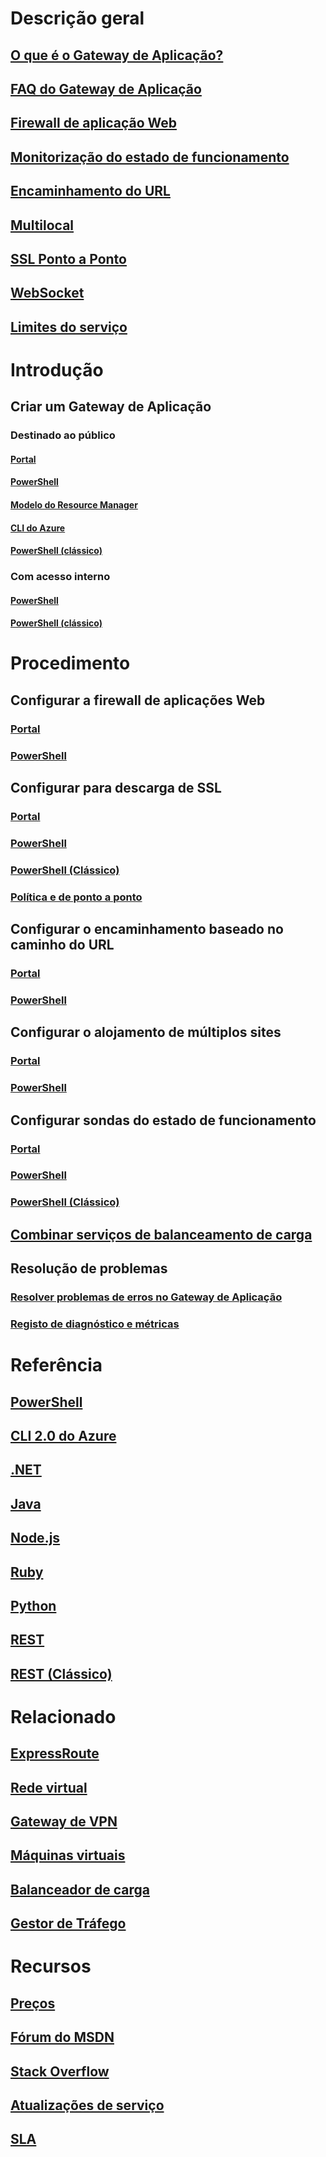 # Descrição geral
## [O que é o Gateway de Aplicação?](application-gateway-introduction.md)
## [FAQ do Gateway de Aplicação](application-gateway-faq.md)
## [Firewall de aplicação Web](application-gateway-webapplicationfirewall-overview.md)
## [Monitorização do estado de funcionamento](application-gateway-probe-overview.md)
## [Encaminhamento do URL](application-gateway-url-route-overview.md)
## [Multilocal](application-gateway-multi-site-overview.md)
## [SSL Ponto a Ponto](application-gateway-backend-ssl.md)
## [WebSocket](application-gateway-websocket.md)
## [Limites do serviço](../azure-subscription-service-limits.md#application-gateway-limits?toc=%2fazure%2fapplication-gateway%2ftoc.json)
# Introdução
## Criar um Gateway de Aplicação
### Destinado ao público
#### [Portal](application-gateway-create-gateway-portal.md)
#### [PowerShell](application-gateway-create-gateway-arm.md)
#### [Modelo do Resource Manager](application-gateway-create-gateway-arm-template.md)
#### [CLI do Azure](application-gateway-create-gateway-cli.md)
#### [PowerShell (clássico)](application-gateway-create-gateway.md)
### Com acesso interno
#### [PowerShell](application-gateway-ilb-arm.md)
#### [PowerShell (clássico)](application-gateway-ilb.md)
# Procedimento
## Configurar a firewall de aplicações Web
### [Portal](application-gateway-web-application-firewall-portal.md)
### [PowerShell](application-gateway-web-application-firewall-powershell.md)
## Configurar para descarga de SSL
### [Portal](application-gateway-ssl-portal.md)
### [PowerShell](application-gateway-ssl-arm.md)
### [PowerShell (Clássico)](application-gateway-ssl.md)
### [Política e de ponto a ponto](application-gateway-end-to-end-ssl-powershell.md)
## Configurar o encaminhamento baseado no caminho do URL
### [Portal](application-gateway-create-url-route-portal.md)
### [PowerShell](application-gateway-create-url-route-arm-ps.md)
## Configurar o alojamento de múltiplos sites
### [Portal](application-gateway-create-multisite-portal.md)
### [PowerShell](application-gateway-create-multisite-azureresourcemanager-powershell.md)
## Configurar sondas do estado de funcionamento
### [Portal](application-gateway-create-probe-portal.md)
### [PowerShell](application-gateway-create-probe-ps.md)
### [PowerShell (Clássico)](application-gateway-create-probe-classic-ps.md)
## [Combinar serviços de balanceamento de carga](../traffic-manager/traffic-manager-load-balancing-azure.md?toc=%2fazure%2fapplication-gateway%2ftoc.json)
## Resolução de problemas
### [Resolver problemas de erros no Gateway de Aplicação](application-gateway-troubleshooting-502.md)
### [Registo de diagnóstico e métricas](application-gateway-diagnostics.md)
# Referência
## [PowerShell](https://docs.microsoft.com/powershell/resourcemanager)
## [CLI 2.0 do Azure](/cli/azure/network/application-gateway)
## [.NET](/dotnet/api)
## [Java](/java/api/com.microsoft.azure.management.network)
## [Node.js](http://azure.github.io/azure-sdk-for-node/azure-arm-network/latest/ApplicationGateways)
## [Ruby](http://www.rubydoc.info/gems/azure_mgmt_network/0.8.0/Azure/ARM/Network/ApplicationGateways)
## [Python](http://azure-sdk-for-python.readthedocs.io/en/latest/ref/azure.mgmt.network.operations.html#azure.mgmt.network.operations.ApplicationGatewaysOperations)
## [REST](https://docs.microsoft.com/rest/api/applicationgateway)
## [REST (Clássico)](https://msdn.microsoft.com/library/azure/mt299393)
# Relacionado
## [ExpressRoute](/azure/expressroute/)
## [Rede virtual](/azure/virtual-network/)
## [Gateway de VPN](/azure/vpn-gateway/)
## [Máquinas virtuais](/azure/virtual-machines/)
## [Balanceador de carga](/azure/load-balancer/)
## [Gestor de Tráfego](/azure/traffic-manager/)
# Recursos
## [Preços](https://azure.microsoft.com/pricing/details/application-gateway/)
## [Fórum do MSDN](https://social.msdn.microsoft.com/Forums/en-US/home?forum=WAVirtualMachinesVirtualNetwork)
## [Stack Overflow](http://stackoverflow.com/questions/tagged/azure-application-gateway)
## [Atualizações de serviço](https://azure.microsoft.com/updates/?product=application-gateway)
## [SLA](https://azure.microsoft.com/support/legal/sla/)
